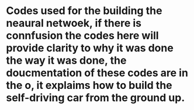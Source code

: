 # Codes used for the building the neaural netwoek, if there is connfusion the codes here will provide clarity to why it was done the way it was done, the doucmentation of these codes are in the o, it explaims how to build the self-driving car from the ground up. 
